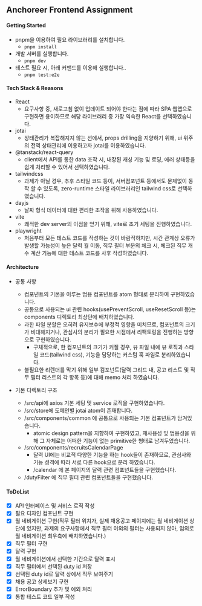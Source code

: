 ## Anchoreer Frontend Assignment

#### Getting Started

- pnpm을 이용하여 필요 라이브러리를 설치합니다.
  - `pnpm install`
- 개발 서버를 실행합니다.
  - `pnpm dev`
- 테스트 필요 시, 아래 커맨드를 이용해 실행합니다..
  - `pnpm test:e2e`

#### Tech Stack & Reasons

- React
  - 요구사항 중, 새로고침 없이 업데이트 되어야 한다는 점에 따라 SPA 웹앱으로 구현하면 용이하므로 해당 라이브러리 중 가장 익숙한 React를 선택하였습니다.
- jotai
  - 상태관리가 복잡해지지 않는 선에서, props drilling을 지양하기 위해, ui 위주의 전역 상태관리에 이용하고자 jotai를 이용하였습니다.
- @tanstack/react-query
  - client에서 API를 통한 data 조작 시, 내장된 캐싱 기능 및 로딩, 에러 상태등을 쉽게 처리할 수 있어서 선택하였습니다.
- tailwindcss
  - 과제가 아닐 경우, 추후 스타일 코드 등이, 서버컴포넌트 등에서도 문제없이 동작 할 수 있도록, zero-runtime 스타일 라이브러리인 tailwind css로 선택하였습니다.
- dayjs
  - 날짜 형식 데이터에 대한 편리한 조작을 위해 사용하였습니다.
- vite
  - 쾌적한 dev server의 이점을 얻기 위해, vite로 초기 세팅을 진행하였습니다.
- playwright
  - 처음부터 모든 테스트 코드를 작성하는 것이 바람직하지만, 시간 관계상 오류가 발생할 가능성이 높은 달력 월 이동, 직무 필터 부분의 체크 시, 체크된 직무 개수 계산 기능에 대한 테스트 코드를 사후 작성하였습니다.

#### Architecture

- 공통 사항

  - 컴포넌트의 기본을 이루는 범용 컴포넌트를 atom 형태로 분리하여 구현하였습니다.
  - 공통으로 사용되는 ui 관련 hooks(usePreventScroll, useResetScroll 등)는 components 디렉토리 최상단에 배치하였습니다.
  - 과한 파일 분할은 오히려 유지보수에 부정적 영향을 미치므로, 컴포넌트의 크기가 비대해지거나, 관심사의 분리가 필요한 시점에서 리팩토링을 진행하는 방향으로 구현하였습니다.
    - 구체적으로, 한 컴포넌트의 크기가 커질 경우, 뷰 파일 내에 뷰 로직과 스타일 코드(tailwind css), 기능을 담당하는 커스텀 훅 파일로 분리하였습니다.
  - 불필요한 리렌더를 막기 위해 일부 컴포넌트(달력 그리드 내, 공고 리스트 및 직무 필터 리스트의 각 항목 등)에 대해 memo 처리 하였습니다.

- 기본 디렉토리 구조
  - /src/api에 axios 기본 세팅 및 service 로직을 구현하였습니다.
  - /src/store에 도메인별 jotai atom이 존재합니다.
  - /src/components/common 에 공통으로 사용되는 기본 컴포넌트가 담겨있습니다.
    - atomic design pattern을 지향하여 구현하였고, 재사용성 및 범용성을 위해 그 자체로는 어떠한 기능이 없는 primitive한 형태로 남겨두었습니다.
  - /src/components/recruitsCalendarPage
    - 달력 UI에는 비교적 다양한 기능을 하는 hook들이 존재하므로, 관심사와 기능 성격에 따라 서로 다른 hook으로 분리 하였습니다.
    - /calendar 에 본 페이지의 달력 관련 컴포넌트들을 구현했습니다.
  - /dutyFilter 에 직무 필터 관련 컴포넌트들을 구현했습니다.

#### ToDoList

- [x] API 인터페이스 및 서비스 로직 작성
- [x] 필요 디자인 컴포넌트 구현
- [x] 월 네비게이션 구현(직무 필터 위치가, 실제 채용공고 페이지에는 월 네비게이션 상단에 있지만, 과제의 요구사항에서 직무 필터 이외의 필터는 사용되지 않아, 임의로 월 네비게이션 최우측에 배치하였습니다.)
- [x] 직무 필터 구현
- [x] 달력 구현
- [x] 월 네비게이션에서 선택한 기간으로 달력 표시
- [x] 직무 필터에서 선택된 duty id 저장
- [x] 선택된 duty id로 달력 상에서 직무 보여주기
- [x] 채용 공고 상세보기 구현
- [x] ErrorBoundary 추가 및 예외 처리
- [x] 통합 테스트 코드 일부 작성
